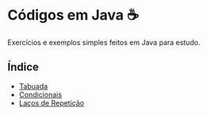 # Códigos em Java ☕

Exercícios e exemplos simples feitos em Java para estudo.

## Índice

- [Tabuada](./Tabuada/Tabuada.java)
- [Condicionais](./Condicionais/IfElse.java)
- [Laços de Repetição](./Loops/WhileFor.java)
